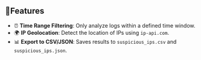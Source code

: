 ## 🔄Features

- ⏰ **Time Range Filtering**: Only analyze logs within a defined time window.
- 🌍 **IP Geolocation**: Detect the location of IPs using `ip-api.com`.
- 📊 **Export to CSV/JSON**: Saves results to `suspicious_ips.csv` and `suspicious_ips.json`.
